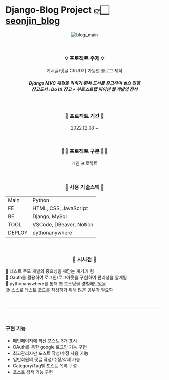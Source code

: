 # Django-Blog Project [👉🏻 seonjin_blog](https://seonjin.pythonanywhere.com "개발블로그")

<div align="center">

![blog_main](https://user-images.githubusercontent.com/126320580/224957898-1ab579b7-bc1c-4833-88f3-6cdcab0eae8d.png)

&nbsp;

<h3>💡 프로젝트 주제 💡</h3>
<p>게시글/댓글 CRUD가 가능한 블로그 제작</p>
<h5>Django MVC 패턴을 익히기 위해 도서를 참고하여 실습 진행<br/>
<i>참고도서 : Do It! 장고 + 부트스트랩 파이썬 웹 개발의 정석</i></h5>

&nbsp;

<h3>📆 프로젝트 기간 📆</h3>
<p>2022.12.08 ~</p>

&nbsp;

<h3>🧑‍💻 프로젝트 구분 🧑‍💻</h3>
<p>개인 프로젝트</p>

&nbsp;

<h3>🔧 사용 기술스택 🔧</h2>
<table>
    <tr>
        <td>Main</td>
        <td>Python</td>
    </tr>
    <tr>
        <td>FE</td>
        <td>HTML, CSS, JavaScript</td>
    </tr>
    <tr>
        <td>BE</td>
        <td>Django, MySql</td>
    </tr>
    <tr>
        <td>TOOL</td>
        <td>VSCode, DBeaver, Notion</td>
    </tr>
    <tr>
        <td>DEPLOY</td>
        <td>pythonanywhere</td>
    </tr>
</table>

&nbsp;

<h3>📝 시사점 📝</h2>
</div>
🙂 테스트 주도 개발의 중요성을 깨닫는 계기가 됨<br/>
🙂 Oauth를 활용하여 로그인/로그아웃을 구현하여 편리성을 알게됨 <br/>
🙂 pythonanywhere를 통해 웹 호스팅을 경험해보았음<br/>
😓 스스로 테스트 코드를 작성하기 위해 많은 공부가 필요함

&nbsp;

---

&nbsp;

### 구현 기능

- 메인페이지에 최신 포스트 3개 표시
- OAuth를 통한 google 로그인 기능 구현
- 최고관리자만 포스트 작성/수정 사용 가능
- 일반회원의 댓글 작성/수정/삭제 가능
- Category/Tag별 포스트 목록 구성
- 포스트 검색 기능 구현
